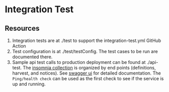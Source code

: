 # Integration Test

## Resources

1. Integration tests are at ./test to support the integration-test.yml GitHub Action
1. Test configuration is at ./test/testConfig. The test cases to be run are documented there.
1. Sample api test calls to production deployment can be found at ./api-test.  The [insomnia collection](./api-test/clearlydefined_prod_api_test_insomnia_collection.json) is organized by end points (definitions, harvest, and notices).  See [swagger ui](https://api.clearlydefined.io/api-docs/#/) for detailed documentation.  The `Ping/health check` can be used as the first check to see if the service is up and running.
